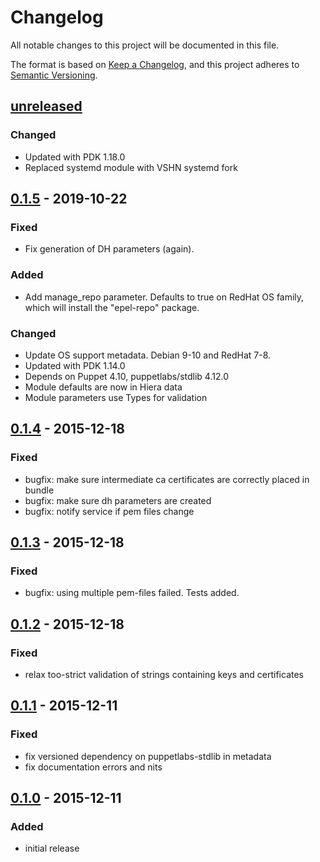# Changelog
All notable changes to this project will be documented in this file.

The format is based on [Keep a Changelog](https://keepachangelog.com/en/1.0.0/),
and this project adheres to [Semantic Versioning](https://semver.org/spec/v2.0.0.html).

## [unreleased]
### Changed
  * Updated with PDK 1.18.0
  * Replaced systemd module with VSHN systemd fork

## [0.1.5] - 2019-10-22
### Fixed
- Fix generation of DH parameters (again).

### Added
- Add manage_repo parameter. Defaults to true on RedHat OS family,
  which will install the "epel-repo" package.

### Changed
- Update OS support metadata. Debian 9-10 and RedHat 7-8.
- Updated with PDK 1.14.0
- Depends on Puppet 4.10, puppetlabs/stdlib 4.12.0
- Module defaults are now in Hiera data
- Module parameters use Types for validation

## [0.1.4] - 2015-12-18
### Fixed
- bugfix: make sure intermediate ca certificates are correctly placed in bundle
- bugfix: make sure dh parameters are created
- bugfix: notify service if pem files change

## [0.1.3] - 2015-12-18
### Fixed
- bugfix: using multiple pem-files failed.  Tests added.

## [0.1.2] - 2015-12-18
### Fixed
- relax too-strict validation of strings containing keys and certificates

## [0.1.1] - 2015-12-11
### Fixed
- fix versioned dependency on puppetlabs-stdlib in metadata
- fix documentation errors and nits

## [0.1.0] - 2015-12-11
### Added
- initial release

[unreleased]: https://github.com/ssm/ssm-hitch/compare/0.1.5...main
[0.1.5]: https://github.com/ssm/ssm-hitch/compare/0.1.4...0.1.5
[0.1.4]: https://github.com/ssm/ssm-hitch/compare/0.1.3...0.1.4
[0.1.3]: https://github.com/ssm/ssm-hitch/compare/0.1.2...0.1.3
[0.1.2]: https://github.com/ssm/ssm-hitch/compare/0.1.1...0.1.2
[0.1.1]: https://github.com/ssm/ssm-hitch/compare/0.1.0...0.1.1
[0.1.0]: https://github.com/ssm/ssm-hitch/commits/0.1.0

